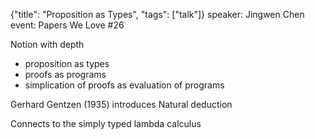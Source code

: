 {"title": "Proposition as Types", "tags": ["talk"]}
speaker: Jingwen Chen
event: Papers We Love #26

Notion with depth
* proposition as types
* proofs as programs
* simplication of proofs as evaluation of programs

Gerhard Gentzen (1935) introduces Natural deduction

Connects to the simply typed lambda calculus


